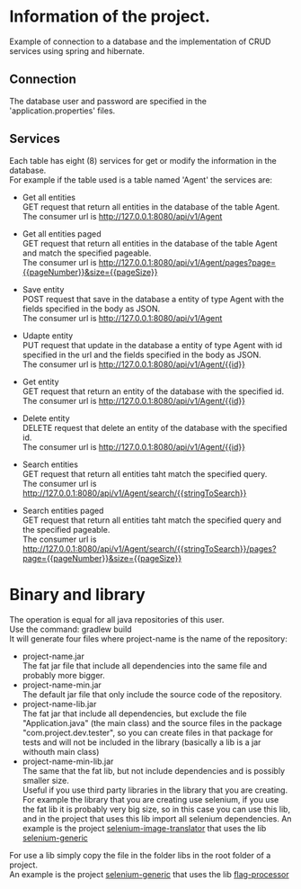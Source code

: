 # Information of the project.
Example of connection to a database and the implementation of CRUD services using spring and hibernate.  

## Connection  
The database user and password are specified in the 'application.properties' files.  

## Services  
Each table has eight (8) services for get or modify the information in the database.  
For example if the table used is a table named 'Agent' the services are:
- Get all entities  
  GET request that return all entities in the database of the table Agent.  
  The consumer url is http://127.0.0.1:8080/api/v1/Agent  
  
- Get all entities paged  
  GET request that return all entities in the database of the table Agent and match the specified pageable.  
  The consumer url is http://127.0.0.1:8080/api/v1/Agent/pages?page={{pageNumber}}&size={{pageSize}}  
  
- Save entity  
  POST request that save in the database a entity of type Agent with the fields specified in the body as JSON.  
  The consumer url is http://127.0.0.1:8080/api/v1/Agent  
  
- Udapte entity  
  PUT request that update in the database a entity of type Agent with id specified in the url and the fields specified in the body as JSON.   
  The consumer url is http://127.0.0.1:8080/api/v1/Agent/{{id}}  
  
- Get entity  
  GET request that return an entity of the database with the specified id.  
  The consumer url is http://127.0.0.1:8080/api/v1/Agent/{{id}}  
  
- Delete entity  
  DELETE request that delete an entity of the database with the specified id.  
  The consumer url is http://127.0.0.1:8080/api/v1/Agent/{{id}}    
  
- Search entities  
  GET request that return all entities taht match the specified query.  
  The consumer url is http://127.0.0.1:8080/api/v1/Agent/search/{{stringToSearch}}  
  
- Search entities paged  
  GET request that return all entities taht match the specified query and the specified pageable.    
  The consumer url is http://127.0.0.1:8080/api/v1/Agent/search/{{stringToSearch}}/pages?page={{pageNumber}}&size={{pageSize}}  

# Binary and library
The operation is equal for all java repositories of this user.  
Use the command: gradlew build  
It will generate four files where project-name is the name of the repository:
- project-name.jar  
  The fat jar file that include all dependencies into the same file and probably more bigger.
- project-name-min.jar  
  The default jar file that only include the source code of the repository.
- project-name-lib.jar  
  The fat jar that include all dependencies, but exclude the file "Application.java" (the main class) and the source files in the package "com.project.dev.tester", so you can create files in that package for tests and will not be included in the library (basically a lib is a jar withouth main class)
- project-name-min-lib.jar  
The same that the fat lib, but not include dependencies and is possibly smaller size.  
Useful if you use third party libraries in the library that you are creating. For example the library that you are creating use selenium, if you use the fat lib it is probably very big size, so in this case you can use this lib, and in the project that uses this lib import all selenium dependencies.
An example is the project [selenium-image-translator](https://github.com/DysonParra/selenium-image-translator-java) that uses the lib [selenium-generic](https://github.com/DysonParra/selenium-generic-java)  

For use a lib simply copy the file in the folder libs in the root folder of a project.  
An example is the project [selenium-generic](https://github.com/DysonParra/selenium-generic-java) that uses the lib [flag-processor](https://github.com/DysonParra/flag-processor-java)  
